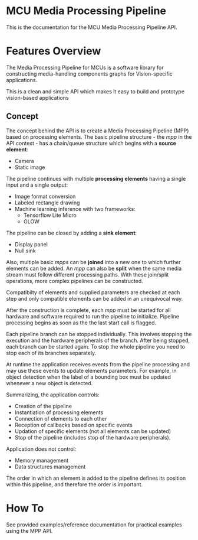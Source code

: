 # MCU Media Processing Pipeline

This is the documentation for the MCU Media Processing Pipeline API.

# Features Overview

The Media Processing Pipeline for MCUs is a software library for constructing media-handling components graphs for Vision-specific applications.

This is a clean and simple API which makes it easy to build and prototype vision-based applications

## Concept

The concept behind the API is to create a Media Processing Pipeline (MPP) based on processing elements.
The basic pipeline structure - the _mpp_ in the API context - has a chain/queue structure which begins with a **source element**:
- Camera
- Static image

The pipeline continues with multiple **processing elements** having a single input and a single output:
- Image format conversion
- Labeled rectangle drawing
- Machine learning inference with two frameworks:
   - Tensorflow Lite Micro 
   - GLOW

The pipeline can be closed by adding a **sink element**:
- Display panel
- Null sink
 
Also, multiple basic _mpps_ can be **joined** into a new one to which further elements can be added.
An _mpp_ can also be **split** when the same media stream must follow different processing paths.
With these join/split operations, more complex pipelines can be constructed.

Compatibilty of elements and supplied parameters are checked at each step and only compatible elements
can be added in an unequivocal way.

After the construction is complete, each _mpp_ must be started for all hardware and software
required to run the pipeline to initialize. Pipeline processing begins as soon as the the last start
call is flagged.

Each pipeline branch can be stopped individually. This involves stopping the execution and the hardware 
peripherals of the branch. After being stopped, each branch can be started again. 
To stop the whole pipeline you need to stop each of its branches separately.

At runtime the application receives events from the pipeline processing and may use these events
to update elements parameters. For example, in object detection when the label of a bounding
box must be updated whenever a new object is detected.

Summarizing, the application controls:
- Creation of the pipeline
- Instantiation of processing elements
- Connection of elements to each other
- Reception of callbacks based on specific events
- Updation of specific elements (not all elements can be updated)
- Stop of the pipeline (includes stop of the hardware peripherals).

Application does not control:
- Memory management
- Data structures management

The order in which an element is added to the pipeline defines its position within this pipeline, and therefore the order is important.

# How To
See provided examples/reference documentation for practical examples using the MPP API.

